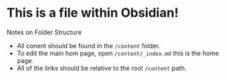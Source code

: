 # This is a file within Obsidian!

Notes on Folder Structure
- All conent should be found in the `/content` folder.
- To edit the main hom page, open `/content/_index.md` this is the home page. 
- All of the links should be relative to the root `/content` path.